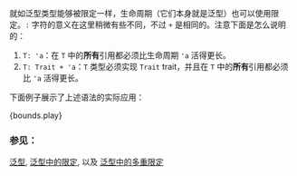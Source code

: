 就如泛型类型能够被限定一样，生命周期（它们本身就是泛型）也可以使用限定。`:` 字符的意义在这里稍微有些不同，不过 `+` 是相同的。注意下面是怎么说明的：

1. `T: 'a`：在 `T` 中的**所有**引用都必须比生命周期 `'a` 活得更长。
2. `T: Trait + 'a`：`T` 类型必须实现 `Trait` trait，并且在 `T` 中的**所有**引用都必须比 `'a` 活得更长。

下面例子展示了上述语法的实际应用：

{bounds.play}

### 参见：

[泛型][generics], [泛型中的限定][bounds], 以及
[泛型中的多重限定][multibounds]

[generics]: ../../generics.html
[bounds]: ../../generics/bounds.html
[multibounds]: ../../generics/multi_bounds.html
